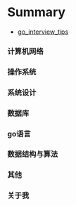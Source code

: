 # Summary

* [go_interview_tips](README.md)

### 计算机网络



### 操作系统



### 系统设计



### 数据库



### go语言



### 数据结构与算法



### 其他



### 关于我




